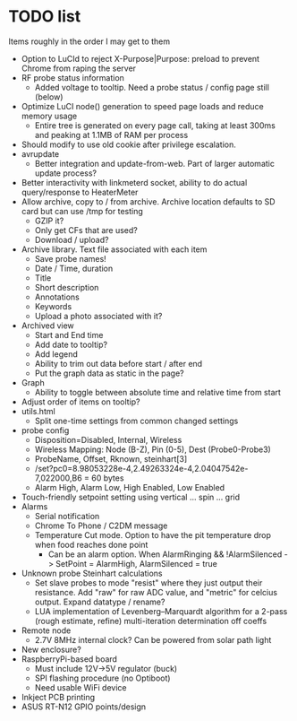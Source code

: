 # TODO list
Items roughly in the order I may get to them

* Option to LuCId to reject X-Purpose|Purpose: preload to prevent Chrome from raping the server
* RF probe status information
    * Added voltage to tooltip.  Need a probe status / config page still (below)
* Optimize LuCI node() generation to speed page loads and reduce memory usage
    * Entire tree is generated on every page call, taking at least 300ms and peaking at 1.1MB of RAM per process
* Should modify to use old cookie after privilege escalation.
* avrupdate 
    * Better integration and update-from-web.  Part of larger automatic update process?
* Better interactivity with linkmeterd socket, ability to do actual query/response to HeaterMeter
* Allow archive, copy to / from archive.  Archive location defaults to SD card but can use /tmp for testing
    * GZIP it?
    * Only get CFs that are used?
    * Download / upload?
* Archive library.  Text file associated with each item
    * Save probe names!
    * Date / Time, duration
    * Title 
    * Short description
    * Annotations
    * Keywords
    * Upload a photo associated with it?
* Archived view
    * Start and End time
    * Add date to tooltip?
    * Add legend
    * Ability to trim out data before start / after end
    * Put the graph data as static in the page?
* Graph
    * Ability to toggle between absolute time and relative time from start
* Adjust order of items on tooltip?
* utils.html 
    * Split one-time settings from common changed settings
* probe config 
    * Disposition=Disabled, Internal, Wireless
    * Wireless Mapping: Node (B-Z), Pin (0-5), Dest (Probe0-Probe3)
    * ProbeName, Offset, Rknown, steinhart[3]
    * /set?pc0=8.98053228e-4,2.49263324e-4,2.04047542e-7,022000,B6  = 60 bytes
    * Alarm High, Alarm Low, High Enabled, Low Enabled
* Touch-friendly setpoint setting using vertical ... spin ... grid
* Alarms
    * Serial notification
    * Chrome To Phone / C2DM message
    * Temperature Cut mode.  Option to have the pit temperature drop when food reaches done point
        * Can be an alarm option.  When AlarmRinging && !AlarmSilenced -> SetPoint = AlarmHigh, AlarmSilenced = true
* Unknown probe Steinhart calculations
    * Set slave probes to mode "resist" where they just output their resistance. Add "raw" for raw ADC value, and "metric" for celcius output. Expand datatype / rename?
    * LUA implementation of Levenberg–Marquardt algorithm for a 2-pass (rough estimate, refine) multi-iteration determination off coeffs
* Remote node
    * 2.7V 8MHz internal clock?  Can be powered from solar path light
* New enclosure?
* RaspberryPi-based board
    * Must include 12V->5V regulator (buck)
    * SPI flashing procedure (no Optiboot)
    * Need usable WiFi device
* Inkject PCB printing
* ASUS RT-N12 GPIO points/design
